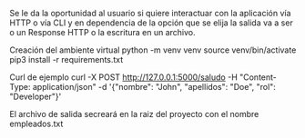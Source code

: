 Se le da la oportunidad al usuario si quiere interactuar con la aplicación vía HTTP o vía CLI y en dependencia de la opción que se elija la salida va a ser o un Response HTTP o la escritura en un archivo.

Creación del ambiente virtual
python -m venv venv
source venv/bin/activate
pip3 install -r requirements.txt

Curl de ejemplo
curl -X POST http://127.0.0.1:5000/saludo -H "Content-Type: application/json" -d '{"nombre": "John", "apellidos": "Doe", "rol": "Developer"}'

El archivo de salida secreará en la raiz del proyecto con el nombre empleados.txt

